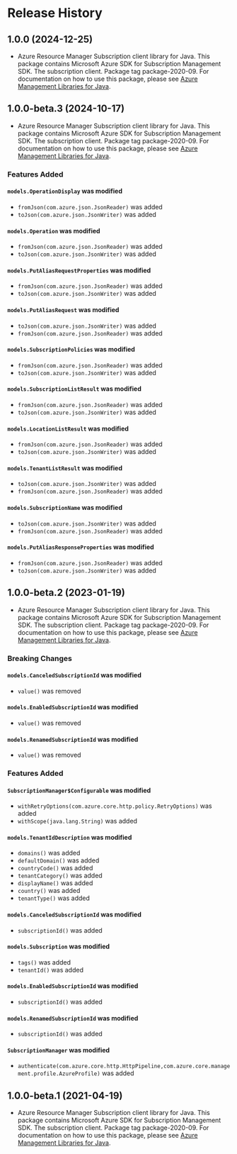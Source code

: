 # Release History

## 1.0.0 (2024-12-25)

- Azure Resource Manager Subscription client library for Java. This package contains Microsoft Azure SDK for Subscription Management SDK. The subscription client. Package tag package-2020-09. For documentation on how to use this package, please see [Azure Management Libraries for Java](https://aka.ms/azsdk/java/mgmt).

## 1.0.0-beta.3 (2024-10-17)

- Azure Resource Manager Subscription client library for Java. This package contains Microsoft Azure SDK for Subscription Management SDK. The subscription client. Package tag package-2020-09. For documentation on how to use this package, please see [Azure Management Libraries for Java](https://aka.ms/azsdk/java/mgmt).

### Features Added

#### `models.OperationDisplay` was modified

* `fromJson(com.azure.json.JsonReader)` was added
* `toJson(com.azure.json.JsonWriter)` was added

#### `models.Operation` was modified

* `fromJson(com.azure.json.JsonReader)` was added
* `toJson(com.azure.json.JsonWriter)` was added

#### `models.PutAliasRequestProperties` was modified

* `fromJson(com.azure.json.JsonReader)` was added
* `toJson(com.azure.json.JsonWriter)` was added

#### `models.PutAliasRequest` was modified

* `toJson(com.azure.json.JsonWriter)` was added
* `fromJson(com.azure.json.JsonReader)` was added

#### `models.SubscriptionPolicies` was modified

* `fromJson(com.azure.json.JsonReader)` was added
* `toJson(com.azure.json.JsonWriter)` was added

#### `models.SubscriptionListResult` was modified

* `fromJson(com.azure.json.JsonReader)` was added
* `toJson(com.azure.json.JsonWriter)` was added

#### `models.LocationListResult` was modified

* `fromJson(com.azure.json.JsonReader)` was added
* `toJson(com.azure.json.JsonWriter)` was added

#### `models.TenantListResult` was modified

* `toJson(com.azure.json.JsonWriter)` was added
* `fromJson(com.azure.json.JsonReader)` was added

#### `models.SubscriptionName` was modified

* `toJson(com.azure.json.JsonWriter)` was added
* `fromJson(com.azure.json.JsonReader)` was added

#### `models.PutAliasResponseProperties` was modified

* `fromJson(com.azure.json.JsonReader)` was added
* `toJson(com.azure.json.JsonWriter)` was added

## 1.0.0-beta.2 (2023-01-19)

- Azure Resource Manager Subscription client library for Java. This package contains Microsoft Azure SDK for Subscription Management SDK. The subscription client. Package tag package-2020-09. For documentation on how to use this package, please see [Azure Management Libraries for Java](https://aka.ms/azsdk/java/mgmt).

### Breaking Changes

#### `models.CanceledSubscriptionId` was modified

* `value()` was removed

#### `models.EnabledSubscriptionId` was modified

* `value()` was removed

#### `models.RenamedSubscriptionId` was modified

* `value()` was removed

### Features Added

#### `SubscriptionManager$Configurable` was modified

* `withRetryOptions(com.azure.core.http.policy.RetryOptions)` was added
* `withScope(java.lang.String)` was added

#### `models.TenantIdDescription` was modified

* `domains()` was added
* `defaultDomain()` was added
* `countryCode()` was added
* `tenantCategory()` was added
* `displayName()` was added
* `country()` was added
* `tenantType()` was added

#### `models.CanceledSubscriptionId` was modified

* `subscriptionId()` was added

#### `models.Subscription` was modified

* `tags()` was added
* `tenantId()` was added

#### `models.EnabledSubscriptionId` was modified

* `subscriptionId()` was added

#### `models.RenamedSubscriptionId` was modified

* `subscriptionId()` was added

#### `SubscriptionManager` was modified

* `authenticate(com.azure.core.http.HttpPipeline,com.azure.core.management.profile.AzureProfile)` was added

## 1.0.0-beta.1 (2021-04-19)

- Azure Resource Manager Subscription client library for Java. This package contains Microsoft Azure SDK for Subscription Management SDK. The subscription client. Package tag package-2020-09. For documentation on how to use this package, please see [Azure Management Libraries for Java](https://aka.ms/azsdk/java/mgmt).
